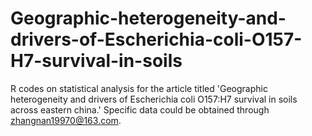 # Geographic-heterogeneity-and-drivers-of-Escherichia-coli-O157-H7-survival-in-soils
R codes on statistical analysis for the article titled 'Geographic heterogeneity and drivers of Escherichia coli O157:H7 survival in soils across eastern china.'
Specific data could be obtained through zhangnan19970@163.com.
